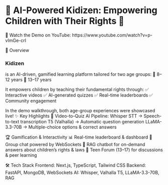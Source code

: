 <h1>🚀 AI-Powered Kidizen: Empowering Children with Their Rights 🎉 </h1>
🔗 Watch the Demo on YouTube: https://www.youtube.com/watch?v=p-vImGe-crI

📖 Overview

<h3>Kidizen</h3> is an AI-driven, gamified learning platform tailored for two age groups:
👧 8–12 years
👦 13–17 years

It empowers children by teaching their fundamental rights through:
✅ Interactive videos
✅ AI-generated quizzes
✅ Real-time leaderboards
✅ Community engagement

In the demo walkthrough, both age-group experiences were showcased live!
✨ Key Highlights
🎥 Video-to-Quiz AI Pipeline:
Whisper STT → Speech-to-text transcription
T5 (Valhalla) → Automatic question generation
LLaMA-3.3-70B → Multiple-choice options & correct answers

🏆 Gamification & Interactivity
📊 Real-time leaderboard & dashboard
💬 Group chat powered by WebSockets
🤖 RAG chatbot for on-demand answers about children’s rights & laws
👫 Teen Forum (13–17) for discussions & peer learning

🛠️ Tech Stack
Frontend: Next.js, TypeScript, Tailwind CSS
Backend: FastAPI, MongoDB, WebSockets
AI: Whisper, Valhalla T5, LLaMA-3.3-70B, RAG
